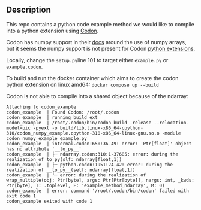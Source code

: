 ## Description

This repo contains a python code example method we would like to compile into a python extension using [Codon](https://github.com/exaloop/codon).

Codon has numpy support in their [docs](https://docs.exaloop.io/codon/interoperability/numpy) around the use of numpy arrays, but it 
seems the numpy support is not present for Codon [python extensions](https://docs.exaloop.io/codon/interoperability/pyext).


Locally, change the `setup.py`line 101 to target either `example.py` or `example.codon`.


To build and run the docker container which aims to create the codon python extension on linux amd64:
`docker compose up --build`


Codon is not able to compile into a shared object because of the ndarray:
```
Attaching to codon_example
codon_example  | Found Codon: /root/.codon
codon_example  | running build_ext
codon_example  | /root/.codon/bin/codon build -release --relocation-model=pic -pyext -o build/lib.linux-x86_64-cpython-310/codon_numpy_example.cpython-310-x86_64-linux-gnu.so.o -module codon_numpy_example example.py
codon_example  | internal.codon:650:36-49: error: 'Ptr[float]' object has no attribute '__to_py__'
codon_example  | ├─ ndarray.codon:310:1-37685: error: during the realization of to_py(slf: ndarray[float,1])
codon_example  | ├─ python.codon:1951:24-42: error: during the realization of __to_py__(self: ndarray[float,1])
codon_example  | ╰─ error: during the realization of wrap_multiple(obj: Ptr[byte], args: Ptr[Ptr[byte]], nargs: int, _kwds: Ptr[byte], T: .toplevel, F: 'example_method_ndarray', M: 0)
codon_example  | error: command '/root/.codon/bin/codon' failed with exit code 1
codon_example exited with code 1
```